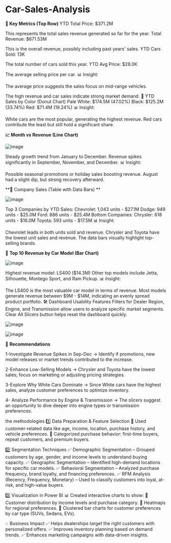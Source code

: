 # Car-Sales-Analysis
**📌 Key Metrics (Top Row)**
YTD Total Price: $371.2M

This represents the total sales revenue generated so far for the year.
Total Revenue: $671.53M

This is the overall revenue, possibly including past years' sales.
YTD Cars Sold: 13K


The total number of cars sold this year.
YTD Avg Price: $28.0K

The average selling price per car.
📊 Insight:

The average price suggests the sales focus on mid-range vehicles.                                  

The high revenue and car sales indicate strong market demand.
🎨 YTD Sales by Color (Donut Chart)
Pale White: $174.5M (47.02%)
Black: $125.2M (33.74%)
Red: $71.4M (19.24%)
📊 Insight:

White cars are the most popular, generating the highest revenue.
Red cars contribute the least but still hold a significant share.

**📈 Month vs Revenue (Line Chart)**

![image](https://github.com/user-attachments/assets/54c98481-e733-4fc8-8a14-0969c5470f04)


Steady growth trend from January to December.
Revenue spikes significantly in September, November, and December.
📊 Insight:

Possible seasonal promotions or holiday sales boosting revenue.
August had a slight dip, but strong recovery afterward.


**🏢 Company Sales (Table with Data Bars)
**

![image](https://github.com/user-attachments/assets/3b7ee22b-10f3-412c-a8f7-3b449ffd928a)


Top 3 Companies by YTD Sales:
Chevrolet: 1,043 units - $27.1M
Dodge: 949 units - $25.0M
Ford: 886 units - $25.4M
Bottom Companies:
Chrysler: 618 units - $16.0M
Toyota: 593 units - $17.5M
📊 Insight:

Chevrolet leads in both units sold and revenue.
Chrysler and Toyota have the lowest unit sales and revenue.
The data bars visually highlight top-selling brands.


🚗 **Top 10 Revenue by Car Model (Bar Chart)**

![image](https://github.com/user-attachments/assets/455174d5-93a7-4db9-97d3-8c6fb47003e2)


Highest revenue model: LS400 ($14.3M)
Other top models include Jetta, Silhouette, Montego Sport, and Ram Pickup.
📊 Insight:

The LS400 is the most valuable car model in terms of revenue.
Most models generate revenue between $9M - $14M, indicating an evenly spread product portfolio.
🛠 Dashboard Usability Features
Filters for Dealer Region, Engine, and Transmission allow users to analyze specific market segments.
Clear All Slicers button helps reset the dashboard quickly.

![image](https://github.com/user-attachments/assets/6568637d-158d-4e41-a75b-85e1259272d0)








![image](https://github.com/user-attachments/assets/566a998a-8344-43d6-ac3b-82d4607406f8)



🚀 **Recommendations**

1-Investigate Revenue Spikes in Sep-Dec
  -> Identify if promotions, new model releases or market trends contributed to the increase. 
  
2-Enhance Low-Selling Models
  -> Chrysler and Toyota have the lowest sales; focus on marketing or adjusting pricing strategies.
  
3-Explore Why White Cars Dominate
  -> Since White cars have the highest sales, analyze customer preferences to optimize inventory.

4- Analyze Performance by Engine & Transmission
  -> The slicers suggest an opportunity to dive deeper into engine types or transmission preferences.


the methodologies
1️⃣ Data Preparation & Feature Selection
🔹 Used customer-related data like age, income, location, purchase history, and vehicle preferences.
🔹 Categorized purchase behavior: first-time buyers, repeat customers, and premium buyers.

2️⃣ Segmentation Techniques
✅ Demographic Segmentation – Grouped customers by age, gender, and income levels to understand buying capacity.
✅ Geographic Segmentation – Identified high-demand locations for specific car models.
✅ Behavioral Segmentation – Analyzed purchase frequency, brand loyalty, and financing preferences.
✅ RFM Analysis (Recency, Frequency, Monetary) – Used to classify customers into loyal, at-risk, and high-value buyers.

3️⃣ Visualization in Power BI
📊 Created interactive charts to show:
🔹 Customer distribution by income levels and purchase category.
🔹 Heatmaps for regional preferences.
🔹 Clustered bar charts for customer preferences by car type (SUVs, Sedans, EVs).

💡 Business Impact
✅ Helps dealerships target the right customers with personalized offers.
✅ Improves inventory planning based on demand trends.
✅ Enhances marketing campaigns with data-driven insights.
